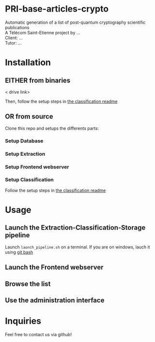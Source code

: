 # PRI-base-articles-crypto
Automatic generation of a list of post-quantum cryptography scientific publications  
A Télécom Saint-Etienne project by ...  
Client: ...  
Tutor: ...

# Installation

## EITHER from binaries

< drive link>

Then, follow the setup steps in [the classification readme](Classification/readme.md)

## OR from source

Clone this repo and setups the differents parts:

### Setup Database

### Setup Extraction

### Setup Frontend webserver

### Setup Classification

Follow the setup steps in [the classification readme](Classification/readme.md)

# Usage

## Launch the Extraction-Classification-Storage pipeline

Launch `launch_pipeline.sh` on a terminal. If you are on windows, lauch it using [git bash](https://gitforwindows.org/)

## Launch the Frontend webserver

## Browse the list

## Use the administration interface

# Inquiries

Feel free to contact us via github!
